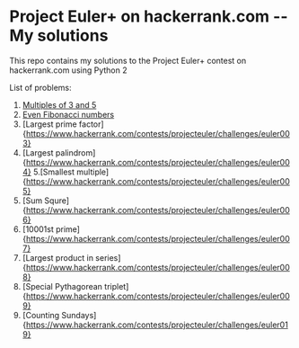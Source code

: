 # Project Euler+ on hackerrank.com -- My solutions

This repo contains my solutions to the Project Euler+ contest on hackerrank.com using Python 2

List of problems:

1. [Multiples of 3 and 5](https://www.hackerrank.com/contests/projecteuler/challenges/euler001)
2. [Even Fibonacci numbers](https://www.hackerrank.com/contests/projecteuler/challenges/euler002)
3. [Largest prime factor]{https://www.hackerrank.com/contests/projecteuler/challenges/euler003}
4. [Largest palindrom]{https://www.hackerrank.com/contests/projecteuler/challenges/euler004}
5.[Smallest multiple]{https://www.hackerrank.com/contests/projecteuler/challenges/euler005}
6. [Sum Squre]{https://www.hackerrank.com/contests/projecteuler/challenges/euler006}
7. [10001st prime]{https://www.hackerrank.com/contests/projecteuler/challenges/euler007}
8. [Largest product in series]{https://www.hackerrank.com/contests/projecteuler/challenges/euler008}
9. [Special Pythagorean triplet]{https://www.hackerrank.com/contests/projecteuler/challenges/euler009}
19. [Counting Sundays]{https://www.hackerrank.com/contests/projecteuler/challenges/euler019}
